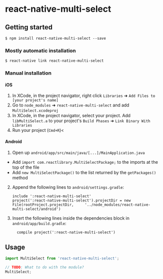 # react-native-multi-select

## Getting started

`$ npm install react-native-multi-select --save`

### Mostly automatic installation

`$ react-native link react-native-multi-select`

### Manual installation


#### iOS

1. In XCode, in the project navigator, right click `Libraries` ➜ `Add Files to [your project's name]`
2. Go to `node_modules` ➜ `react-native-multi-select` and add `MultiSelect.xcodeproj`
3. In XCode, in the project navigator, select your project. Add `libMultiSelect.a` to your project's `Build Phases` ➜ `Link Binary With Libraries`
4. Run your project (`Cmd+R`)<

#### Android

1. Open up `android/app/src/main/java/[...]/MainApplication.java`
  - Add `import com.reactlibrary.MultiSelectPackage;` to the imports at the top of the file
  - Add `new MultiSelectPackage()` to the list returned by the `getPackages()` method
2. Append the following lines to `android/settings.gradle`:
  	```
  	include ':react-native-multi-select'
  	project(':react-native-multi-select').projectDir = new File(rootProject.projectDir, 	'../node_modules/react-native-multi-select/android')
  	```
3. Insert the following lines inside the dependencies block in `android/app/build.gradle`:
  	```
      compile project(':react-native-multi-select')
  	```


## Usage
```javascript
import MultiSelect from 'react-native-multi-select';

// TODO: What to do with the module?
MultiSelect;
```
